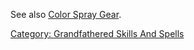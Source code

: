 See also [Color Spray Gear](:Category:_Color_Spray_Gear "wikilink").

[Category: Grandfathered Skills And
Spells](Category:_Grandfathered_Skills_And_Spells "wikilink")
